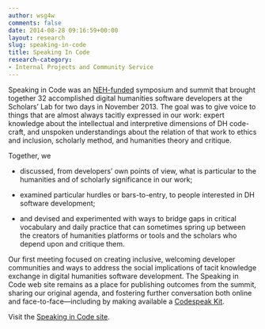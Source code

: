 ```yaml
---
author: wsg4w
comments: false
date: 2014-08-28 09:16:59+00:00
layout: research
slug: speaking-in-code
title: Speaking In Code
research-category:
- Internal Projects and Community Service
---
```


Speaking in Code was an [NEH-funded](http://www.neh.gov/divisions/odh) symposium and summit that brought together 32 accomplished digital humanities software developers at the Scholars’ Lab for two days in November 2013. The goal was to give voice to things that are almost always tacitly expressed in our work: expert knowledge about the intellectual and interpretive dimensions of DH code-craft, and unspoken understandings about the relation of that work to ethics and inclusion, scholarly method, and humanities theory and critique.

Together, we




	
  * discussed, from developers’ own points of view, what is particular to the humanities and of scholarly significance in our work;


	
  * examined particular hurdles or bars-to-entry, to people interested in DH software development;


	
  * and devised and experimented with ways to bridge gaps in critical vocabulary and daily practice that can sometimes spring up between the creators of humanities platforms or tools and the scholars who depend upon and critique them.




Our first meeting focused on creating inclusive, welcoming developer communities and ways to address the social implications of tacit knowledge exchange in digital humanities software development. The Speaking in Code web site remains as a place for publishing outcomes from the summit, sharing our original agenda, and fostering further conversation both online and face-to-face—including by making available a [Codespeak Kit](http://codespeak.scholarslab.org/#outcomes).

Visit the [Speaking in Code site](http://codespeak.scholarslab.org/).
